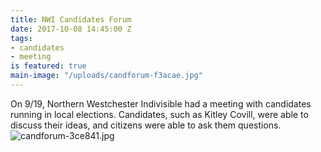 ```yaml
---
title: NWI Candidates Forum
date: 2017-10-08 14:45:00 Z
tags:
- candidates
- meeting
is featured: true
main-image: "/uploads/candforum-f3acae.jpg"
---
```


On 9/19, Northern Westchester Indivisible had a meeting with candidates running in local elections. Candidates, such as Kitley Covill, were able to discuss their ideas, and citizens were able to ask them questions.![candforum-3ce841.jpg](/uploads/candforum-3ce841.jpg)